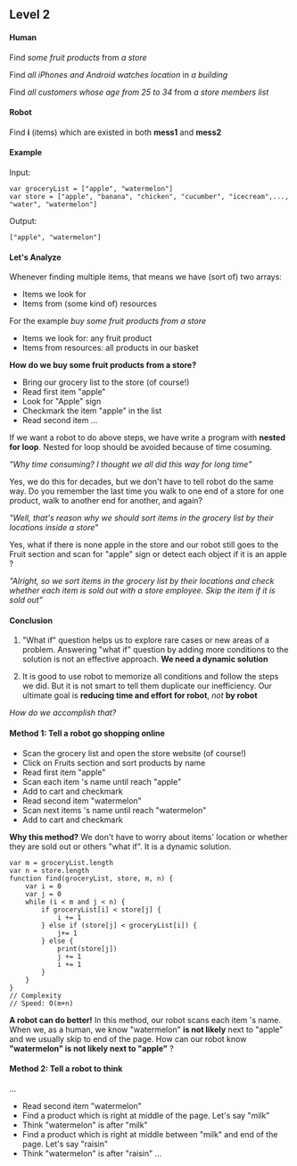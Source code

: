 ## Level 2
#### Human
Find *some fruit products* from *a store*

Find *all iPhones and Android watches location* in *a building*

Find *all customers whose age from 25 to 34* from *a store members list*

#### Robot
Find **i** (items) which are existed in both **mess1** and **mess2**

#### Example
Input:
```
var groceryList = ["apple", "watermelon"]
var store = ["apple", "banana", "chicken", "cucumber", "icecream",..., "water", "watermelon"]
```
Output:
```
["apple", "watermelon"]
```

#### Let's Analyze
Whenever finding multiple items, that means we have (sort of) two arrays:
- Items we look for
- Items from (some kind of) resources

For the example *buy some fruit products from a store*
- Items we look for: any fruit product
- Items from resources: all products in our basket

**How do we buy some fruit products from a store?**
- Bring our grocery list to the store (of course!)
- Read first item "apple"
- Look for "Apple" sign
- Checkmark the item "apple" in the list
- Read second item 
...

If we want a robot to do above steps, we have write a program with **nested for loop**. Nested for loop should be avoided because of time cosuming. 

*"Why time consuming? I thought we all did this way for long time"*

Yes, we do this for decades, but we don't have to tell robot do the same way. Do you remember the last time you walk to one end of a store for one product, walk to another end for another, and again?

*"Well, that's reason why we should sort items in the grocery list by their locations inside a store"*

Yes, what if there is none apple in the store and our robot still goes to the Fruit section and scan for "apple" sign or detect each object if it is an apple ?

*"Alright, so we sort items in the grocery list by their locations and check whether each item is sold out with a store employee. Skip the item if it is sold out"*

#### Conclusion
1. "What if" question helps us to explore rare cases or new areas of a problem. Answering "what if" question by adding more conditions to the solution is not an effective approach. **We need a dynamic solution**

2.  It is good to use robot to memorize all conditions and follow the steps we did. But it is not smart to tell them duplicate our inefficiency. Our ultimate goal is **reducing time and effort for robot**, *not* **by robot**

*How do we accomplish that?*

#### Method 1: **Tell a robot go shopping online**
- Scan the grocery list and open the store website (of course!)
- Click on Fruits section and sort products by name
- Read first item "apple"
- Scan each item 's name until reach "apple"
- Add to cart and checkmark
- Read second item "watermelon"
- Scan next items 's name until reach "watermelon"
- Add to cart and checkmark

**Why this method?**
We don't have to worry about items' location or whether they are sold out or others "what if". It is a dynamic solution.

```
var m = groceryList.length
var n = store.length
function find(groceryList, store, m, n) {
    var i = 0
    var j = 0
    while (i < m and j < n) {
        if groceryList[i] < store[j] {
            i += 1
        } else if (store[j] < groceryList[i]) {
            j+= 1
        } else {
            print(store[j])
            j += 1
            i += 1
        }
    }
}
// Complexity
// Speed: O(m+n)
```

**A robot can do better!**
In this method, our robot scans each item 's name. When we, as a  human, we know "watermelon" **is not likely** next to "apple" and we usually skip to end of the page. How can our robot know **"watermelon" is not likely next to "apple"** ?

#### Method 2: **Tell a robot to think**
...
- Read second item "watermelon"
- Find a product which is right at middle of the page. Let's say "milk"
- Think "watermelon" is after "milk"
- Find a product which is right at middle between "milk" and end of the page. Let's say "raisin"
- Think "watermelon" is after "raisin"
...



